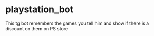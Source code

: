 # playstation_bot
This tg bot remembers the games you tell him and show if there is a discount on them on PS store
